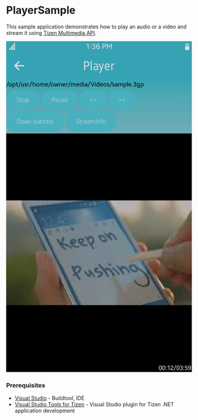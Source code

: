 ﻿# PlayerSample
This sample application demonstrates how to play an audio or a video and stream it using [Tizen Multimedia API](https://samsung.github.io/TizenFX/stable/api/Tizen.Multimedia.html).

![MainPage](./Screenshots/Screenshot01.png)


### Prerequisites
* [Visual Studio](https://www.visualstudio.com/) - Buildtool, IDE
* [Visual Studio Tools for Tizen](https://docs.tizen.org/application/vstools/install) - Visual Studio plugin for Tizen .NET application development
